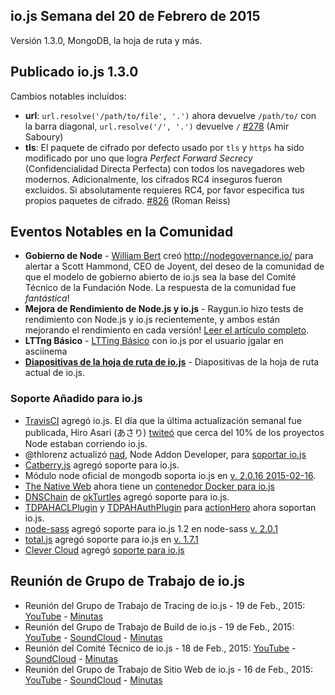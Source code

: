 ## io.js Semana del 20 de Febrero de 2015
Versión 1.3.0, MongoDB, la hoja de ruta y más.

## Publicado io.js 1.3.0
Cambios notables incluídos:

* **url**: `url.resolve('/path/to/file', '.')` ahora devuelve `/path/to/` con la barra diagonal, `url.resolve('/', '.')` devuelve `/` [#278](https://github.com/iojs/io.js/pull/278) (Amir Saboury)
* **tls**: El paquete de cifrado por defecto usado por `tls` y `https` ha sido modificado por uno que logra *Perfect Forward Secrecy* (Confidencialidad Directa Perfecta) con todos los navegadores web modernos. Adicionalmente, los cifrados RC4 inseguros fueron excluidos. Si absolutamente requieres RC4, por favor especifica tus propios paquetes de cifrado. [#826](https://github.com/iojs/io.js/pull/826) (Roman Reiss)

## Eventos Notables en la Comunidad
* **Gobierno de Node** - [William Bert](https://twitter.com/williamjohnbert) creó http://nodegovernance.io/ para alertar a Scott Hammond, CEO de Joyent, del deseo de la comunidad de que el modelo de gobierno abierto de io.js sea la base del Comité Técnico de la Fundación Node. La respuesta de la comunidad fue _fantástica_! 
* **Mejora de Rendimiento de Node.js y io.js** - Raygun.io hizo tests de rendimiento con Node.js y io.js recientemente, y ambos están mejorando el rendimiento en cada versión! [Leer el artículo completo](https://raygun.io/blog/2015/02/node-js-performance-node-js-vs-io-js/).
* **LTTng Básico** - [LTTing Básico](https://asciinema.org/a/16785) con io.js por el usuario jgalar en asciinema
* **[Diapositivas de la hoja de ruta de io.js](http://roadmap.iojs.org/)** - Diapositivas de la hoja de ruta actual de io.js. 

### Soporte Añadido para io.js 
* [TravisCI](https://travis-ci.org/) agregó io.js. El día que la última actualización semanal fue publicada, Hiro Asari (あさり) [twiteó](https://twitter.com/hiro_asari/status/566268486012633088) que cerca del 10% de los proyectos Node estaban corriendo io.js.
* @thlorenz actualizó [nad](https://github.com/thlorenz/nad), Node Addon Developer, para [soportar io.js](https://twitter.com/thlorenz/status/566328088121081856)
* [Catberry.js](https://github.com/catberry/catberry) agregó soporte para io.js.
* Módulo node oficial de mongodb soporta io.js en [v. 2.0.16 2015-02-16](https://github.com/mongodb/node-mongodb-native/blob/2.0/HISTORY.md).
* [The Native Web](http://www.thenativeweb.io/) ahora tiene un [contenedor Docker para io.js](https://registry.hub.docker.com/u/thenativeweb/iojs/)
* [DNSChain](https://github.com/okTurtles/dnschain) de [okTurtles](https://okturtles.com/) agregó soporte para io.js.
* [TDPAHACLPlugin](https://github.com/neilstuartcraig/TDPAHACLPlugin) y [TDPAHAuthPlugin](https://github.com/neilstuartcraig/TDPAHAuthPlugin) para [actionHero](http://www.actionherojs.com/) ahora soportan io.js.
* [node-sass](https://npmjs.org/package/node-sass) agregó soporte para io.js 1.2 en node-sass [v. 2.0.1](https://github.com/sass/node-sass/issues/655)
* [total.js](https://www.totaljs.com/) agregó soporte para io.js en [v. 1.7.1](https://github.com/totaljs/framework/releases/tag/v1.7.1) 
* [Clever Cloud](https://www.clever-cloud.com/) agregó [soporte para io.js](https://www.clever-cloud.com/blog/features/2015/01/23/introducing-io.js/)

## Reunión de Grupo de Trabajo de io.js
* Reunión del Grupo de Trabajo de Tracing de io.js - 19 de Feb., 2015: [YouTube](https://www.youtube.com/watch?v=wvBVjg8jkv0) - [Minutas](https://docs.google.com/document/d/1_ApOMt03xHVkaGpTEPMDIrtkjXOzg3Hh4ZcyfhvMHx4/edit)
* Reunión del Grupo de Trabajo de Build de io.js - 19 de Feb., 2015: [YouTube](https://www.youtube.com/watch?v=OKQi3pTF7fs) - [SoundCloud](https://soundcloud.com/iojs/iojs-build-wg-meeting-2015-02-19) - [Minutas](https://docs.google.com/document/d/1vRhsYBs4Hw6vRu55h5eWTwDzS1NctxdTvMMEnCbDs14/edit)
* Reunión del Comité Técnico de io.js - 18 de Feb., 2015: [YouTube](https://www.youtube.com/watch?v=jeBPYLJ2_Yc) - [SoundCloud](https://soundcloud.com/iojs/iojs-tc-meeting-meeting-2015-02-18) - [Minutas](https://docs.google.com/document/d/1JnujRu6Rfnp6wvbvwCfxXnsjLySunQ_yah91pkvSFdQ/edit)
* Reunión del Grupo de Trabajo de Sitio Web de io.js - 16 de Feb., 2015: [YouTube](https://www.youtube.com/watch?v=UKDKhFV61ZA) - [SoundCloud](https://soundcloud.com/iojs/iojs-website-wg-meeting-2015-02-16) - [Minutas](https://docs.google.com/document/d/1R8JmOoyr64tt-QOj27bD19ZOWg63CujW7GeaAHIIkUs/edit)
